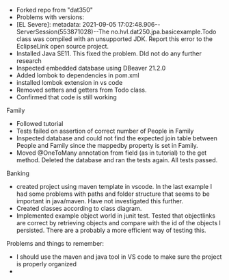 - Forked repo from "dat350"
- Problems with versions:
- [EL Severe]: metadata: 2021-09-05 17:02:48.906--ServerSession(553871028)--The no.hvl.dat250.jpa.basicexample.Todo class was compiled with an unsupported JDK. Report this error to the EclipseLink open 
source project.
- Installed Java SE11. This fixed the problem. DId not do any further research
- Inspected embedded database using DBeaver 21.2.0
- Added lombok to dependencies in pom.xml
- installed lombok extension in vs code
- Removed setters and getters from Todo class.
- Confirmed that code is still working

Family
- Followed tutorial
- Tests failed on assertion of correct number of People in Family
- Inspected database and could not find the expected join table between People and Family since the mappedby property is set in Family.
- Moved @OneToMany annotation from field (as in tutorial) to the get method. Deleted the database and ran the tests again. All tests passed.

Banking
- created project using maven template in vscode. In the last example I had some problems with paths and folder structure that seems to be important in java/maven. Have not investigated this further.
- Created classes according to class diagram.
- Implemented example object world in junit test. Tested that objectlinks are correct by retrieving objects and compare with the id of the objects I persisted. There are a probably a more efficient way of testing this.


Problems and things to remember:
- I should use the maven and java tool in VS code to make sure the project is properly organized
- 